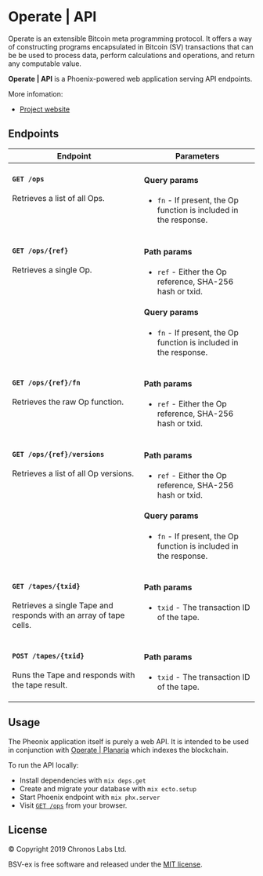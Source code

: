 # Operate | API

Operate is an extensible Bitcoin meta programming protocol. It offers a way of constructing programs encapsulated in Bitcoin (SV) transactions that can be be used to process data, perform calculations and operations, and return any computable value.

**Operate | API** is a Phoenix-powered web application serving API endpoints.

More infomation:

* [Project website](https://www.operatebsv.org)

## Endpoints

<table width="100%">
  <thead>
    <tr>
      <th>Endpoint</th>
      <th>Parameters</th>
    </tr>
  </thead>
  <tbody>
    <tr>
      <td valign="top">
        <h4><code>GET /ops</code></h4>
        <p>Retrieves a list of all Ops.</p>
      </td>
      <td valign="top">
        <h4>Query params</h4>
        <ul>
          <li><code>fn</code> - If present, the Op function is included in the response.</li>
        </ul>
      </td>
    </tr>
    <tr>
      <td valign="top">
        <h4><code>GET /ops/{ref}</code></h4>
        <p>Retrieves a single Op.</p>
      </td>
      <td valign="top">
        <h4>Path params</h4>
        <ul>
          <li><code>ref</code> - Either the Op reference, SHA-256 hash or txid.</li>
        </ul>
        <h4>Query params</h4>
        <ul>
          <li><code>fn</code> - If present, the Op function is included in the response.</li>
        </ul>
      </td>
    </tr>
    <tr>
      <td valign="top">
        <h4><code>GET /ops/{ref}/fn</code></h4>
        <p>Retrieves the raw Op function.</p>
      </td>
      <td valign="top">
        <h4>Path params</h4>
        <ul>
          <li><code>ref</code> - Either the Op reference, SHA-256 hash or txid.</li>
        </ul>
      </td>
    </tr>
    <tr>
      <td valign="top">
        <h4><code>GET /ops/{ref}/versions</code></h4>
        <p>Retrieves a list of all Op versions.</p>
      </td>
      <td valign="top">
        <h4>Path params</h4>
        <ul>
          <li><code>ref</code> - Either the Op reference, SHA-256 hash or txid.</li>
        </ul>
        <h4>Query params</h4>
        <ul>
          <li><code>fn</code> - If present, the Op function is included in the response.</li>
        </ul>
      </td>
    </tr>
    <tr>
      <td valign="top">
        <h4><code>GET /tapes/{txid}</code></h4>
        <p>Retrieves a single Tape and responds with an array of tape cells.</p>
      </td>
      <td valign="top">
        <h4>Path params</h4>
        <ul>
          <li><code>txid</code> - The transaction ID of the tape.</li>
        </ul>
      </td>
    </tr>
    <tr>
      <td valign="top">
        <h4><code>POST /tapes/{txid}</code></h4>
        <p>Runs the Tape and responds with the tape result.</p>
      </td>
      <td valign="top">
        <h4>Path params</h4>
        <ul>
          <li><code>txid</code> - The transaction ID of the tape.</li>
        </ul>
      </td>
    </tr>
  </tbody>
</table>

## Usage

The Pheonix application itself is purely a web API. It is intended to be used in conjunction with [Operate | Planaria](https://github.com/operate-bsv/planaria) which indexes the blockchain.

To run the API locally:

* Install dependencies with `mix deps.get`
* Create and migrate your database with `mix ecto.setup`
* Start Phoenix endpoint with `mix phx.server`
* Visit [`GET /ops`](http://localhost:4000/ops) from your browser.

## License

© Copyright 2019 Chronos Labs Ltd.

BSV-ex is free software and released under the [MIT license](https://github.com/operate-bsv/api.operatebsv.org/blob/master/LICENSE.md).